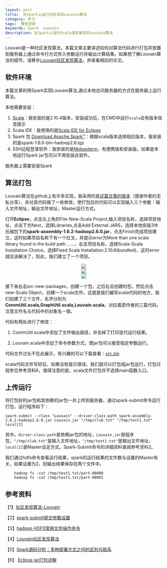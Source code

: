 ```yaml
---
layout: post
title:  在Spark上运行社区发现Louvain算法
category: 学习
tags:  模型安装	        
keywords: Spark  Louvain
description: 在Spark上运行Scala语言编写的Louvain算法
---
```


Louvain是一种社区发现算法，本篇文章主要讲述如何对算法代码进行打包并放置到服务器上通过命令行方式传入参数运行并输出计算结果。如果想了解Louvain算法的细节，请移步[Louvain社区发现算法](http://www.ithao123.cn/content-6027541.html)，并查看相应的论文。

## 软件环境

本篇文章利用Spark实现Louvain算法,通过本地访问服务器的方式在服务器上运行算法。

本地需要安装：

1. [Scala](http://www.scala-lang.org/)：我安装的是2.10.4版本，安装成功后，在CMD中运行`scala`会有版本信息提示
2. Scala IDE：我使用的是[Scala IDE for Eclipse](http://scala-ide.org/)
3. Spark 包 [Download Apache Spark™](http://spark.apache.org/downloads.html)：根据scala版本选择相应版本，我安装的是spark-1.6.0-bin-hadoop2.6.tgz
4. SSH远程登录软件：我安装的是[Mobaxterm](http://mobaxterm.mobatek.net/download-home-edition.html)，有便携版和安装版。如果是本地运行Spark jar包可以不用安装此软件。

服务器上需要安装Spark
 
## 算法打包

Louvain算法在github上有许多实现，我采用的是[这篇文章的版本](http://www.jianshu.com/p/4ebe42dfa8ec)（感谢作者的无私分享），并对其代码做了一些修改，使打包后的代码可以实现输入三个参数：输入文件地址，输出文件地址，Master运行方式。

打开**Eclipse**，点击左上角的File-New-Scala Project,输入项目名称，选择项目地址，点击下方Next，选择Libraries,点击Add External JARS，选择本地安装3中压缩包下的**spark-assembly-1.6.2-hadoop2.6.0.jar**，点击Finish完成项目建立，这时如果项目名称下有一个红叉，并提示error为More than one scala library found in the build path ……，右击项目名称，选择Scala-Scala Installation Choice，选择Fixed Scala Installation:2.10.6(bundled)，这时error就应该解决了，到此，我们建立了一个项目。


<div align="center"><img src="http://7xo51k.com1.z0.glb.clouddn.com/louvain-Spark-jar%E5%8C%85%E9%80%89%E6%8B%A9jpg.jpg"  ></div>

<div align="center"><img src="http://7xo51k.com1.z0.glb.clouddn.com/louvain-sparkscala-vision.jpg"  ></div>

<div align="center"><img src="http://7xo51k.com1.z0.glb.clouddn.com/louvain-sparkscala-vision2.jpg"  ></div>

接下来右击src-new-packages，创建一个包，之后右击创建的包，然后点击new-Scala Object，创建一个scala文件，这就是我们编写scala代码的地方，我们创建了三个文件，名字分别为**CommUtil.scala,GraphUtil.scala,Louvain.scala**，对应着原作者的三篇代码，注意文件名与代码中的对象名一致。

代码有两处进行了修改：

1. CommUtil.scala中添加了文件输出路径，并去掉了打印迭代运行结果。

2. Louvain.scala中添加了命令参数方式，使jar包可以接受指定参数运行。

代码文件过长不在此展示，有兴趣的可以下载查看：[src.zip]({{site.url}}/assets/src.zip)

scala代码文件写好后，如果没有提示错误，我们就可以打包成jar包运行，打包过程参见参考资料6，值得注意的是，scala文件打包并不选择main函数入口。

## 上传运行

将打包好的jar包和其依赖的jar包一并上传到服务器，通过spark-submit命令运行打包，运行程序如下：

    spark-submit --class "Louvain" --driver-class-path spark-assembly-1.6.2-hadoop2.6.0.jar Louvain.jar "/tmp/club.txt" "/tmp/test1.txt" local[2]

其中，`dirver-class-path`是依赖jar包的地址，`Louvain.jar`是程序包，`"/tmp/club.txt"`是输入文件地址，`"/tmp/test1.txt"`是输出文件地址，`local[2]`是Master设定方式。Spark-Submit命令的详细资料查阅参考资料2。

我们通过hdfs命令查看运行结果，spark的运行结果的文件数与设置的Master有关，如果设置为2，则输出结果保存在两个文件中。

        hadoop fs -cat /tmp/test1.txt/part-00000
        hadoop fs -cat /tmp/test1.txt/part-00001

## 参考资料

【1】[社区发现算法-Louvain](http://www.jianshu.com/p/4ebe42dfa8ec)

【2】[spark-submit提交参数设置](http://www.cnblogs.com/gnool/p/5643595.html)

【3】[hadoop HDFS常用文件操作命令](https://segmentfault.com/a/1190000002672666)

【4】[Louvain社区发现算法](http://www.mamicode.com/info-detail-400396.html)

【5】[Spark源码分析：多种部署方式之间的区别与联系](http://www.tuicool.com/articles/jAZZZf/)

【6】 [Eclipse jar打包详解](http://jingyan.baidu.com/article/219f4bf7d0ef87de442d3820.html)